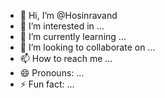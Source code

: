 - 👋 Hi, I’m @Hosinravand
- 👀 I’m interested in ...
- 🌱 I’m currently learning ...
- 💞️ I’m looking to collaborate on ...
- 📫 How to reach me ...
- 😄 Pronouns: ...
- ⚡ Fun fact: ...

<!---
Hosinravand/Hosinravand is a ✨ special ✨ repository because its `README.md` (this file) appears on your GitHub profile.
You can click the Preview link to take a look at your changes.
--->
